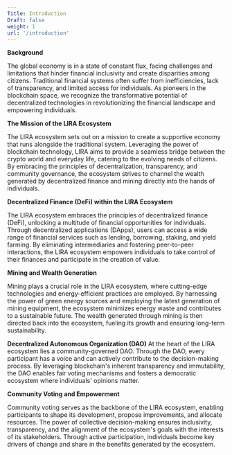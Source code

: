 ```yaml
---
Title: Introduction
Draft: false
weight: 1
url: '/introduction'
---
```


**Background**

The global economy is in a state of constant flux, facing challenges
and limitations that hinder financial inclusivity and create
disparities among citizens. Traditional financial systems often suffer
from inefficiencies, lack of transparency, and limited access for
individuals. As pioneers in the blockchain space, we recognize the
transformative potential of decentralized technologies in
revolutionizing the financial landscape and empowering individuals.

**The Mission of the LIRA Ecosystem**

The LIRA ecosystem sets out on a mission to create a
supportive economy that runs alongside the traditional system.
Leveraging the power of blockchain technology, LIRA aims to provide a
seamless bridge between the crypto world and everyday life, catering
to the evolving needs of citizens. By embracing the principles of
decentralization, transparency, and community governance, the
ecosystem strives to channel the wealth generated by decentralized
finance and mining directly into the hands of individuals.

**Decentralized Finance (DeFi) within the LIRA Ecosystem**

The LIRA ecosystem embraces the principles of decentralized
finance (DeFi), unlocking a multitude of financial opportunities for
individuals. Through decentralized applications (DApps), users can
access a wide range of financial services such as lending, borrowing,
staking, and yield farming. By eliminating intermediaries and
fostering peer-to-peer interactions, the LIRA ecosystem empowers
individuals to take control of their finances and participate in the
creation of value.

**Mining and Wealth Generation**

Mining plays a crucial role in the LIRA ecosystem, where
cutting-edge technologies and energy-efficient practices are employed.
By harnessing the power of green energy sources and employing the
latest generation of mining equipment, the ecosystem minimizes energy
waste and contributes to a sustainable future. The wealth generated
through mining is then directed back into the ecosystem, fueling its
growth and ensuring long-term sustainability.

**Decentralized Autonomous Organization (DAO)**
At the heart of the LIRA ecosystem lies a community-governed
DAO. Through the DAO, every participant has a voice and can actively
contribute to the decision-making process. By leveraging blockchain's
inherent transparency and immutability, the DAO enables fair voting
mechanisms and fosters a democratic ecosystem where individuals'
opinions matter.

**Community Voting and Empowerment**

Community voting serves as the backbone of the LIRA ecosystem,
enabling participants to shape its development, propose improvements,
and allocate resources. The power of collective decision-making
ensures inclusivity, transparency, and the alignment of the
ecosystem's goals with the interests of its stakeholders. Through
active participation, individuals become key drivers of change and
share in the benefits generated by the ecosystem.